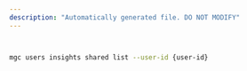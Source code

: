 ```yaml
---
description: "Automatically generated file. DO NOT MODIFY"
---
```


```bash


mgc users insights shared list --user-id {user-id}

```